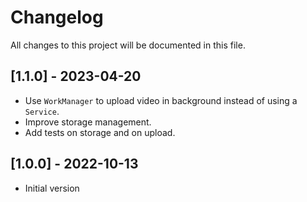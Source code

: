 # Changelog

All changes to this project will be documented in this file.

## [1.1.0] - 2023-04-20

- Use `WorkManager` to upload video in background instead of using a `Service`.
- Improve storage management.
- Add tests on storage and on upload.

## [1.0.0] - 2022-10-13

- Initial version

